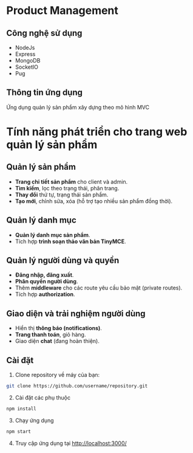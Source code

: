 # Product Management

## Công nghệ sử dụng
* NodeJs
* Express
* MongoDB
* SocketIO
* Pug

## Thông tin ứng dụng

Ứng dụng quản lý sản phẩm xây dựng theo mô hình MVC

# Tính năng phát triển cho trang web quản lý sản phẩm

## Quản lý sản phẩm
- **Trang chi tiết sản phẩm** cho client và admin.
- **Tìm kiếm**, lọc theo trạng thái, phân trang.
- **Thay đổi** thứ tự, trạng thái sản phẩm.
- **Tạo mới**, chỉnh sửa, xóa (hỗ trợ tạo nhiều sản phẩm đồng thời).

## Quản lý danh mục
- **Quản lý danh mục sản phẩm**.
- Tích hợp **trình soạn thảo văn bản TinyMCE**.

## Quản lý người dùng và quyền
- **Đăng nhập, đăng xuất**.
- **Phân quyền người dùng**.
- Thêm **middleware** cho các route yêu cầu bảo mật (private routes).
- Tích hợp **authorization**.

## Giao diện và trải nghiệm người dùng
- Hiển thị **thông báo (notifications)**.
- **Trang thanh toán**, giỏ hàng.
- Giao diện **chat** (đang hoàn thiện).

## Cài đặt

1. Clone repository về máy của bạn:

```bash
git clone https://github.com/username/repository.git
```
2. Cài đặt các phụ thuộc
```bash
npm install
```
3. Chạy ứng dụng
```bash
npm start
```
4. Truy cập ứng dụng tại
[http://localhost:3000/](http://localhost:3000/)
